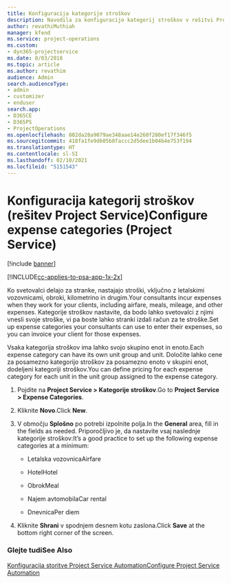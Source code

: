 ```yaml
---
title: Konfiguracija kategorije stroškov
description: Navodila za konfiguracijo kategorij stroškov v rešitvi Project Service
author: revathiMuthiah
manager: kfend
ms.service: project-operations
ms.custom:
- dyn365-projectservice
ms.date: 8/03/2018
ms.topic: article
ms.author: revathim
audience: Admin
search.audienceType:
- admin
- customizer
- enduser
search.app:
- D365CE
- D365PS
- ProjectOperations
ms.openlocfilehash: 802da28a9079ae348aae14e260f280ef17f346f5
ms.sourcegitcommit: 418fa1fe9d605b8faccc2d5dee1b04b4e753f194
ms.translationtype: HT
ms.contentlocale: sl-SI
ms.lasthandoff: 02/10/2021
ms.locfileid: "5151543"
---
```

# <a name="configure-expense-categories-project-service"></a><span data-ttu-id="b9c46-103">Konfiguracija kategorij stroškov (rešitev Project Service)</span><span class="sxs-lookup"><span data-stu-id="b9c46-103">Configure expense categories (Project Service)</span></span>

[!include [banner](../includes/psa-now-project-operations.md)]

[!INCLUDE[cc-applies-to-psa-app-1x-2x](../includes/cc-applies-to-psa-app-1x-2x.md)]

<span data-ttu-id="b9c46-104">Ko svetovalci delajo za stranke, nastajajo stroški, vključno z letalskimi vozovnicami, obroki, kilometrino in drugim.</span><span class="sxs-lookup"><span data-stu-id="b9c46-104">Your consultants incur expenses when they work for your clients, including airfare, meals, mileage, and other expenses.</span></span> <span data-ttu-id="b9c46-105">Kategorije stroškov nastavite, da bodo lahko svetovalci z njimi vnesli svoje stroške, vi pa boste lahko stranki izdali račun za te stroške.</span><span class="sxs-lookup"><span data-stu-id="b9c46-105">Set up expense categories your consultants can use to enter their expenses, so you can invoice your client for those expenses.</span></span>  
  
<span data-ttu-id="b9c46-106">Vsaka kategorija stroškov ima lahko svojo skupino enot in enoto.</span><span class="sxs-lookup"><span data-stu-id="b9c46-106">Each expense category can have its own unit group and unit.</span></span> <span data-ttu-id="b9c46-107">Določite lahko cene za posamezno kategorijo stroškov za posamezno enoto v skupini enot, dodeljeni kategoriji stroškov.</span><span class="sxs-lookup"><span data-stu-id="b9c46-107">You can define pricing for each expense category for each unit in the unit group assigned to the expense category.</span></span>  
  
1.  <span data-ttu-id="b9c46-108">Pojdite na **Project Service > Kategorije stroškov**.</span><span class="sxs-lookup"><span data-stu-id="b9c46-108">Go to **Project Service > Expense Categories**.</span></span>  
  
2.  <span data-ttu-id="b9c46-109">Kliknite **Novo**.</span><span class="sxs-lookup"><span data-stu-id="b9c46-109">Click **New**.</span></span>  
  
3.  <span data-ttu-id="b9c46-110">V območju **Splošno** po potrebi izpolnite polja.</span><span class="sxs-lookup"><span data-stu-id="b9c46-110">In the **General** area, fill in the fields as needed.</span></span> <span data-ttu-id="b9c46-111">Priporočljivo je, da nastavite vsaj naslednje kategorije stroškov:</span><span class="sxs-lookup"><span data-stu-id="b9c46-111">It’s a good practice to set up the following expense categories at a minimum:</span></span>  
  
    -   <span data-ttu-id="b9c46-112">Letalska vozovnica</span><span class="sxs-lookup"><span data-stu-id="b9c46-112">Airfare</span></span>  
  
    -   <span data-ttu-id="b9c46-113">Hotel</span><span class="sxs-lookup"><span data-stu-id="b9c46-113">Hotel</span></span>  
  
    -   <span data-ttu-id="b9c46-114">Obrok</span><span class="sxs-lookup"><span data-stu-id="b9c46-114">Meal</span></span>  
  
    -   <span data-ttu-id="b9c46-115">Najem avtomobila</span><span class="sxs-lookup"><span data-stu-id="b9c46-115">Car rental</span></span>  
  
    -   <span data-ttu-id="b9c46-116">Dnevnica</span><span class="sxs-lookup"><span data-stu-id="b9c46-116">Per diem</span></span>  
  
4.  <span data-ttu-id="b9c46-117">Kliknite **Shrani** v spodnjem desnem kotu zaslona.</span><span class="sxs-lookup"><span data-stu-id="b9c46-117">Click **Save** at the bottom right corner of the screen.</span></span>  
  
### <a name="see-also"></a><span data-ttu-id="b9c46-118">Glejte tudi</span><span class="sxs-lookup"><span data-stu-id="b9c46-118">See Also</span></span>  
 [<span data-ttu-id="b9c46-119">Konfiguracija storitve Project Service Automation</span><span class="sxs-lookup"><span data-stu-id="b9c46-119">Configure Project Service Automation</span></span>](../psa/configure.md)
